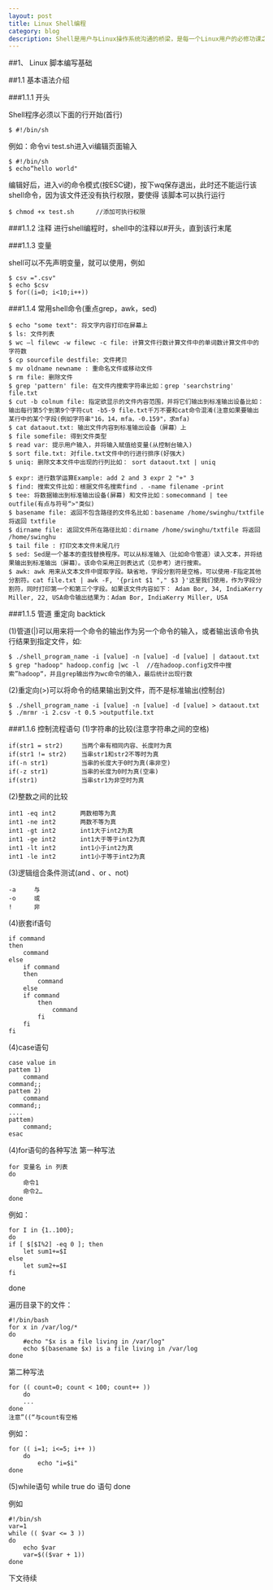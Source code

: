 ```yaml
---
layout: post
title: Linux Shell编程
category: blog
description: Shell是用户与Linux操作系统沟通的桥梁，是每一个Linux用户的必修功课之一。
---
```


##1、 Linux 脚本编写基础

##1.1	基本语法介绍

###1.1.1	开头

Shell程序必须以下面的行开始(首行)
	
	$ #!/bin/sh
例如：命令vi test.sh进入vi编辑页面输入
	
	$ #!/bin/sh
	$ echo“hello world"
编辑好后，进入vi的命令模式(按ESC键)，按下wq保存退出，此时还不能运行该shell命令，因为该文件还没有执行权限，要使得
该脚本可以执行运行
	
	$ chmod +x test.sh		//添加可执行权限

###1.1.2	注释
进行shell编程时，shell中的注释以#开头，直到该行末尾

###1.1.3	变量

shell可以不先声明变量，就可以使用，例如
	
	$ csv =".csv"
	$ echo $csv
	$ for((i=0; i<10;i++))
	
###1.1.4	常用shell命令(重点grep，awk，sed)

	$ echo "some text": 将文字内容打印在屏幕上
	$ ls: 文件列表
	$ wc –l filewc -w filewc -c file: 计算文件行数计算文件中的单词数计算文件中的字符数
	$ cp sourcefile destfile: 文件拷贝
	$ mv oldname newname : 重命名文件或移动文件
	$ rm file: 删除文件
	$ grep 'pattern' file: 在文件内搜索字符串比如：grep 'searchstring' file.txt
	$ cut -b colnum file: 指定欲显示的文件内容范围，并将它们输出到标准输出设备比如：输出每行第5个到第9个字符cut -b5-9 file.txt千万不要和cat命令混淆(注意如果要输出某行中的某个字段(例如字符串"16，14，mfa，-0.159"，求mfa)
	$ cat dataout.txt: 输出文件内容到标准输出设备（屏幕）上
	$ file somefile: 得到文件类型
	$ read var: 提示用户输入，并将输入赋值给变量(从控制台输入)
	$ sort file.txt: 对file.txt文件中的行进行排序(好强大)
	$ uniq: 删除文本文件中出现的行列比如： sort dataout.txt | uniq
	
	$ expr: 进行数学运算Example: add 2 and 3 expr 2 "+" 3
	$ find: 搜索文件比如：根据文件名搜索find . -name filename -print
	$ tee: 将数据输出到标准输出设备(屏幕) 和文件比如：somecommand | tee outfile(有点与符号“>"类似)
	$ basename file: 返回不包含路径的文件名比如：basename /home/swinghu/txtfile 将返回 txtfile
	$ dirname file: 返回文件所在路径比如：dirname /home/swinghu/txtfile 将返回 /home/swinghu
	$ tail file : 打印文本文件末尾几行
	$ sed: Sed是一个基本的查找替换程序。可以从标准输入（比如命令管道）读入文本，并将结果输出到标准输出（屏幕）。该命令采用正则表达式（见参考）进行搜索。
	$ awk: awk 用来从文本文件中提取字段。缺省地，字段分割符是空格，可以使用-F指定其他分割符。cat file.txt | awk -F, '{print $1 "," $3 }'这里我们使用，作为字段分割符，同时打印第一个和第三个字段。如果该文件内容如下： Adam Bor, 34, IndiaKerry Miller, 22, USA命令输出结果为：Adam Bor, IndiaKerry Miller, USA
	
###1.1.5	管道 重定向 backtick

(1)管道(|)可以用来将一个命令的输出作为另一个命令的输入，或者输出该命令执行结果到指定文件，如:
	
	$ ./shell_program_name -i [value] -n [value] -d [value] | dataout.txt
	$ grep "hadoop" hadoop.config |wc -l  //在hadoop.config文件中搜索”hadoop“，并且grep输出作为wc命令的输入，最后统计出现行数
	
(2)重定向(>)可以将命令的结果输出到文件，而不是标准输出(控制台)
	
	$ ./shell_program_name -i [value] -n [value] -d [value] > dataout.txt
	$ ./mrmr -i 2.csv -t 0.5 >outputfile.txt
	
###1.1.6	控制流程语句
(1)字符串的比较(注意字符串之间的空格)
	
	if(str1 = str2)		当两个串有相同内容、长度时为真   
	if(str1 != str2)	当串str1和str2不等时为真    
	if(-n str1)	  		当串的长度大于0时为真(串非空)    
	if(-z str1)  		当串的长度为0时为真(空串)    
	if(str1)			当串str1为非空时为真
    
(2)整数之间的比较

	int1 -eq int2　　　　两数相等为真    
	int1 -ne int2　　　　两数不等为真   
	int1 -gt int2　　　　int1大于int2为真   
	int1 -ge int2　　　　int1大于等于int2为真    
	int1 -lt int2　　　　int1小于int2为真    
	int1 -le int2　　　　int1小于等于int2为真 
   
(3)逻辑组合条件测试(and 、or 、not)

	-a     与    
	-o     或    
	!      非 
(4)嵌套if语句

	if command 
	then 
		command 
	else 
		if command 
		then 
			command 
		else 
		if command 
			then 
				command 
			fi 
		fi 
	fi

(4)case语句

	case value in    
	pattem 1)    
		command    
	command;;    
	pattem 2)    
		command    
	command;;    
	....    
	pattem)    
		command;    
	esac

(4)for语句的各种写法
第一种写法

	for 变量名 in 列表  
	do  
		命令1  
		命令2…  
	done  
	
例如：

	for I in {1..100}; 
	do 
	if [ $[$I%2] -eq 0 ]; then 
		let sum1+=$I 
	else 
		let sum2+=$I 
	fi 
done 

遍历目录下的文件：

	#!/bin/bash
	for x in /var/log/*
	do
        #echo "$x is a file living in /var/log"
        echo $(basename $x) is a file living in /var/log
	done
	
第二种写法

	for (( count=0; count < 100; count++ ))
		do
		...
	done
	注意”((“与count有空格
	
例如：

	for (( i=1; i<=5; i++ ))
		do
			echo "i=$i"
	done
	
(5)while语句
	while true
		do
		语句
	done
	
例如

	#!/bin/sh
	var=1
	while (( $var <= 3 ))
	do
		echo $var
		var=$(($var + 1))
	done
下文待续
	
